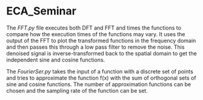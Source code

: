 # ECA_Seminar

The _FFT.py_ file executes both DFT and FFT and times the functions to compare how the execution times of the functions may vary. It uses the output of the FFT to plot the transformed functions in the frequency domain and then passes this through a low pass filter to remove the noise. This denoised signal is inverse-transformed back to the spatial domain to get the independent sine and cosine functions. 

The _FourierSer.py_ takes the input of a function with a discrete set of points and tries to approximate the function f(x) with the sum of orthogonal sets of sine and cosine functions. The number of approximation functions can be chosen and the sampling rate of the function can be set. 
